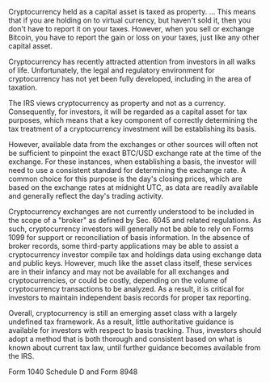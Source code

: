 Cryptocurrency held as a capital asset is taxed as property. ... This means that if you are holding on to virtual currency, but haven't sold it, then you don't have to report it on your taxes. However, when you sell or exchange Bitcoin, you have to report the gain or loss on your taxes, just like any other capital asset.

Cryptocurrency has recently attracted attention from investors in all walks of life. Unfortunately, the legal and regulatory environment for cryptocurrency has not yet been fully developed, including in the area of taxation.

The IRS views cryptocurrency as property and not as a currency. Consequently, for investors, it will be regarded as a capital asset for tax purposes, which means that a key component of correctly determining the tax treatment of a cryptocurrency investment will be establishing its basis.

However, available data from the exchanges or other sources will often not be sufficient to pinpoint the exact BTC/USD exchange rate at the time of the exchange. For these instances, when establishing a basis, the investor will need to use a consistent standard for determining the exchange rate. A common choice for this purpose is the day's closing prices, which are based on the exchange rates at midnight UTC, as data are readily available and generally reflect the day's trading activity.

Cryptocurrency exchanges are not currently understood to be included in the scope of a "broker" as defined by Sec. 6045 and related regulations. As such, cryptocurrency investors will generally not be able to rely on Forms 1099 for support or reconciliation of basis information. In the absence of broker records, some third-party applications may be able to assist a cryptocurrency investor compile tax and holdings data using exchange data and public keys. However, much like the asset class itself, these services are in their infancy and may not be available for all exchanges and cryptocurrencies, or could be costly, depending on the volume of cryptocurrency transactions to be analyzed. As a result, it is critical for investors to maintain independent basis records for proper tax reporting.

Overall, cryptocurrency is still an emerging asset class with a largely undefined tax framework. As a result, little authoritative guidance is available for investors with respect to basis tracking. Thus, investors should adopt a method that is both thorough and consistent based on what is known about current tax law, until further guidance becomes available from the IRS.

Form 1040 Schedule D and Form 8948
